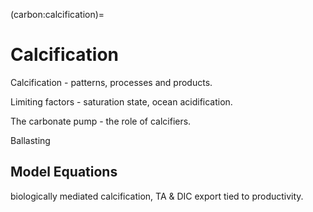 (carbon:calcification)=
# Calcification

Calcification - patterns, processes and products.

Limiting factors - saturation state, ocean acidification.

The carbonate pump - the role of calcifiers.

Ballasting

## Model Equations

biologically mediated calcification, TA & DIC export tied to productivity.